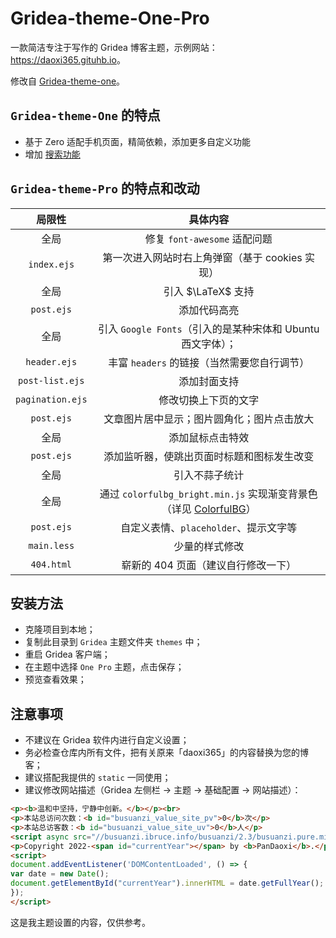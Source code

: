 # Gridea-theme-One-Pro

一款简洁专注于写作的 Gridea 博客主题，示例网站：<https://daoxi365.gituhb.io>。

修改自 [Gridea-theme-one](https://codeberg.org/kytrun/gridea-theme-one)。

## `Gridea-theme-One` 的特点

- 基于 Zero 适配手机页面，精简依赖，添加更多自定义功能
- 增加 [搜索功能](https://github.com/kytrun/gridea-search)

## `Gridea-theme-Pro` 的特点和改动

|      局限性      |                           具体内容                           |
| :--------------: | :----------------------------------------------------------: |
|       全局       |                 修复 `font-awesome` 适配问题                 |
|   `index.ejs`    |       第一次进入网站时右上角弹窗（基于 cookies 实现）        |
|       全局       |                      引入 $\LaTeX$ 支持                      |
|    `post.ejs`    |                         添加代码高亮                         |
|       全局       | 引入 `Google Fonts`（引入的是某种宋体和 Ubuntu 西文字体）；  |
|   `header.ejs`   |         丰富 `headers` 的链接（当然需要您自行调节）          |
| `post-list.ejs`  |                         添加封面支持                         |
| `pagination.ejs` |                     修改切换上下页的文字                     |
|    `post.ejs`    |          文章图片居中显示；图片圆角化；图片点击放大          |
|       全局       |                       添加鼠标点击特效                       |
|    `post.ejs`    |          添加监听器，使跳出页面时标题和图标发生改变          |
|       全局       |                        引入不蒜子统计                        |
|       全局       | 通过 `colorfulbg_bright.min.js` 实现渐变背景色（详见 [ColorfulBG](https://github.com/pandaoxi/colorfulbg)） |
|    `post.ejs`    |            自定义表情、`placeholder`、提示文字等             |
|   `main.less`    |                        少量的样式修改                        |
|    `404.html`    |             崭新的 404 页面（建议自行修改一下）              |

## 安装方法

- 克隆项目到本地；
- 复制此目录到 `Gridea` 主题文件夹 `themes` 中；
- 重启 Gridea 客户端；
- 在主题中选择 `One Pro` 主题，点击保存；
- 预览查看效果；

## 注意事项

-   不建议在 Gridea 软件内进行自定义设置；
-   务必检查仓库内所有文件，把有关原来「daoxi365」的内容替换为您的博客；
-   建议搭配我提供的 `static` 一同使用；
-   建议修改网站描述（Gridea 左侧栏 → 主题 → 基础配置 → 网站描述）：

```html
<p><b>温和中坚持，宁静中创新。</b></p><br>
<p>本站总访问次数：<b id="busuanzi_value_site_pv">0</b>次</p>
<p>本站总访客数：<b id="busuanzi_value_site_uv">0</b>人</p>
<script async src="//busuanzi.ibruce.info/busuanzi/2.3/busuanzi.pure.mini.js"></script><br>
<p>Copyright 2022-<span id="currentYear"></span> by <b>PanDaoxi</b>.</p><p>All rights reserved.</p>
<script>
document.addEventListener('DOMContentLoaded', () => {
var date = new Date();
document.getElementById("currentYear").innerHTML = date.getFullYear();
});
</script>
```

这是我主题设置的内容，仅供参考。
